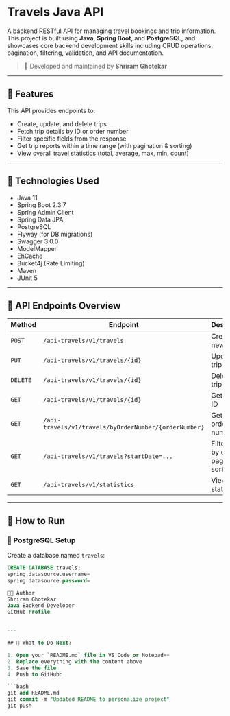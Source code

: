 # Travels Java API

A backend RESTful API for managing travel bookings and trip information.  
This project is built using **Java**, **Spring Boot**, and **PostgreSQL**, and showcases core backend development skills including CRUD operations, pagination, filtering, validation, and API documentation.

> 🚀 Developed and maintained by **Shriram Ghotekar**

---

## 📌 Features

This API provides endpoints to:

- Create, update, and delete trips
- Fetch trip details by ID or order number
- Filter specific fields from the response
- Get trip reports within a time range (with pagination & sorting)
- View overall travel statistics (total, average, max, min, count)

---

## 🔧 Technologies Used

- Java 11
- Spring Boot 2.3.7
- Spring Admin Client
- Spring Data JPA
- PostgreSQL
- Flyway (for DB migrations)
- Swagger 3.0.0
- ModelMapper
- EhCache
- Bucket4j (Rate Limiting)
- Maven
- JUnit 5

---

## 🔄 API Endpoints Overview

| Method | Endpoint | Description |
|--------|----------|-------------|
| `POST` | `/api-travels/v1/travels` | Create a new trip |
| `PUT` | `/api-travels/v1/travels/{id}` | Update a trip |
| `DELETE` | `/api-travels/v1/travels/{id}` | Delete a trip |
| `GET` | `/api-travels/v1/travels/{id}` | Get trip by ID |
| `GET` | `/api-travels/v1/travels/byOrderNumber/{orderNumber}` | Get trip by order number |
| `GET` | `/api-travels/v1/travels?startDate=...` | Filter trips by date, paginate & sort |
| `GET` | `/api-travels/v1/statistics` | View travel statistics |

---

## 🧪 How to Run

### 📁 PostgreSQL Setup

Create a database named `travels`:

```sql
CREATE DATABASE travels;
spring.datasource.username=
spring.datasource.password=

🧑‍💻 Author
Shriram Ghotekar
Java Backend Developer
GitHub Profile


---

## 📌 What to Do Next?

1. Open your `README.md` file in VS Code or Notepad++
2. Replace everything with the content above
3. Save the file
4. Push to GitHub:

```bash
git add README.md
git commit -m "Updated README to personalize project"
git push

